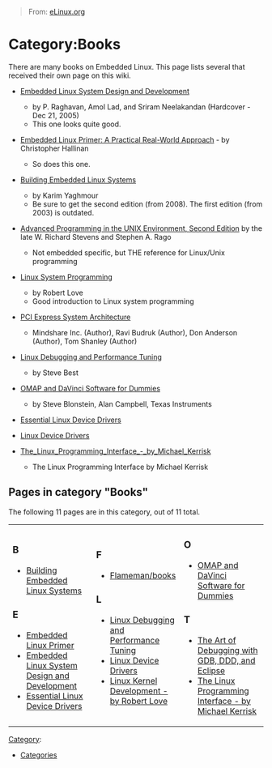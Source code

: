> From: [eLinux.org](http://eLinux.org/Category:Books "http://eLinux.org/Category:Books")


# Category:Books



There are many books on Embedded Linux. This page lists several that
received their own page on this wiki.



-   [Embedded Linux System Design and
    Development](http://eLinux.org/Embedded_Linux_System_Design_and_Development "Embedded Linux System Design and Development")
    - by P. Raghavan, Amol Lad, and Sriram Neelakandan (Hardcover - Dec
    21, 2005)
    -   This one looks quite good.

-   [Embedded Linux Primer: A Practical Real-World
    Approach](http://eLinux.org/Embedded_linux_primer "Embedded linux primer") - by
    Christopher Hallinan
    -   So does this one.

-   [Building Embedded Linux
    Systems](http://eLinux.org/Building_Embedded_Linux_Systems "Building Embedded Linux Systems")
    - by Karim Yaghmour
    -   Be sure to get the second edition (from 2008). The first edition
        (from 2003) is outdated.

-   [Advanced Programming in the UNIX Environment, Second
    Edition](http://www.amazon.com/Programming-Environment-Addison-Wesley-Professional-Computing/dp/0321525949/ref=sr_1_1?ie=UTF8&s=books&qid=1259788186&sr=8-1)
    by the late W. Richard Stevens and Stephen A. Rago
    -   Not embedded specific, but THE reference for Linux/Unix
        programming

-   [Linux System
    Programming](http://www.amazon.com/Linux-System-Programming-Robert-Love/dp/0596009585/ref=sr_1_1?ie=UTF8&s=books&qid=1259788281&sr=1-1)
    - by Robert Love
    -   Good introduction to Linux system programming

-   [PCI Express System
    Architecture](http://www.amazon.com/gp/product/0321156307/ref=oh_details_o00_s00_i00?ie=UTF8&psc=1)
    - Mindshare Inc. (Author), Ravi Budruk (Author), Don Anderson
    (Author), Tom Shanley (Author)

-   [Linux Debugging and Performance
    Tuning](http://eLinux.org/Linux_Debugging_and_Performance_Tuning "Linux Debugging and Performance Tuning")
    - by Steve Best
-   [OMAP and DaVinci Software for
    Dummies](http://eLinux.org/OMAP_and_DaVinci_Software_for_Dummies "OMAP and DaVinci Software for Dummies")
    - by Steve Blonstein, Alan Campbell, Texas Instruments
-   [Essential Linux Device
    Drivers](http://eLinux.org/Essential_Linux_Device_Drivers "Essential Linux Device Drivers")
-   [Linux Device Drivers](http://eLinux.org/Linux_Device_Drivers "Linux Device Drivers")
-   [The\_Linux\_Programming\_Interface\_-\_by\_Michael\_Kerrisk](http://eLinux.org/The_Linux_Programming_Interface_-_by_Michael_Kerrisk "The Linux Programming Interface - by Michael Kerrisk")
    - The Linux Programming Interface by Michael Kerrisk

## Pages in category "Books"

The following 11 pages are in this category, out of 11 total.

<table>
<col width="33%" />
<col width="33%" />
<col width="33%" />
<tbody>
<tr class="odd">
<td align="left"><h3>B</h3>
<ul>
<li><a href="/Building_Embedded_Linux_Systems" title="Building Embedded Linux Systems">Building Embedded Linux Systems</a></li>
</ul>
<h3>E</h3>
<ul>
<li><a href="/Embedded_Linux_Primer" title="Embedded Linux Primer">Embedded Linux Primer</a></li>
<li><a href="/Embedded_Linux_System_Design_and_Development" title="Embedded Linux System Design and Development">Embedded Linux System Design and Development</a></li>
<li><a href="/Essential_Linux_Device_Drivers" title="Essential Linux Device Drivers">Essential Linux Device Drivers</a></li>
</ul></td>
<td align="left"><h3>F</h3>
<ul>
<li><a href="/Flameman/books" title="Flameman/books">Flameman/books</a></li>
</ul>
<h3>L</h3>
<ul>
<li><a href="/Linux_Debugging_and_Performance_Tuning" title="Linux Debugging and Performance Tuning">Linux Debugging and Performance Tuning</a></li>
<li><a href="/Linux_Device_Drivers" title="Linux Device Drivers">Linux Device Drivers</a></li>
<li><a href="/Linux_Kernel_Development_-_by_Robert_Love" title="Linux Kernel Development - by Robert Love">Linux Kernel Development - by Robert Love</a></li>
</ul></td>
<td align="left"><h3>O</h3>
<ul>
<li><a href="/OMAP_and_DaVinci_Software_for_Dummies" title="OMAP and DaVinci Software for Dummies">OMAP and DaVinci Software for Dummies</a></li>
</ul>
<h3>T</h3>
<ul>
<li><a href="/The_Art_of_Debugging_with_GDB,_DDD,_and_Eclipse" title="The Art of Debugging with GDB, DDD, and Eclipse">The Art of Debugging with GDB, DDD, and Eclipse</a></li>
<li><a href="/The_Linux_Programming_Interface_-_by_Michael_Kerrisk" title="The Linux Programming Interface - by Michael Kerrisk">The Linux Programming Interface - by Michael Kerrisk</a></li>
</ul></td>
</tr>
</tbody>
</table>


[Category](http://eLinux.org/Special:Categories "Special:Categories"):

-   [Categories](http://eLinux.org/Category:Categories "Category:Categories")

